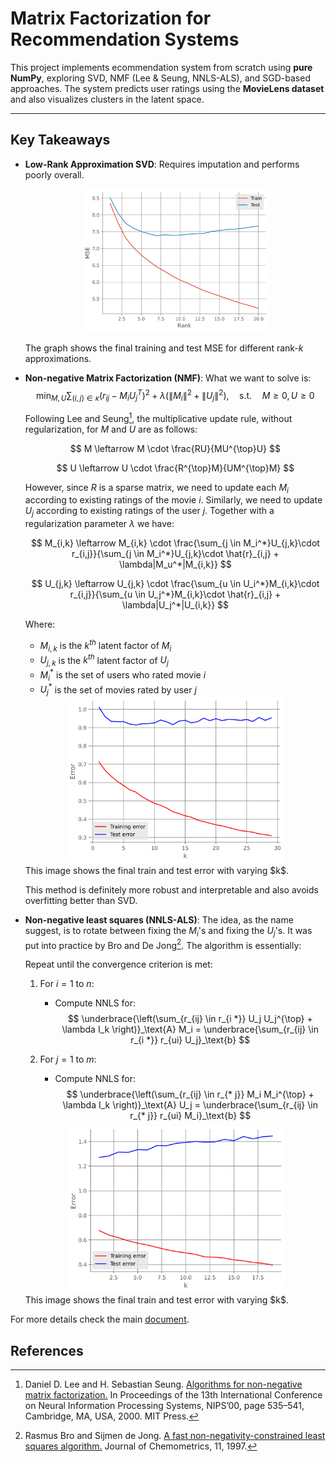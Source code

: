 # Matrix Factorization for Recommendation Systems

This project implements ecommendation system from scratch using **pure NumPy**, exploring SVD, NMF (Lee & Seung, NNLS-ALS), and SGD-based approaches. The system predicts user ratings using the **MovieLens dataset** and also visualizes clusters in the latent space.

---

## Key Takeaways

- **Low-Rank Approximation SVD**: Requires imputation and performs poorly overall.  
  <div style="text-align: center;">
  <img src="images/svd_error_with_mean.svg" alt="Reconstruction Errors" width="300">
  </div>

  The graph shows the final training and test MSE for different rank-$k$ approximations.
- **Non-negative Matrix Factorization (NMF)**: What we want to solve is:
    $$
    \min _{M, U} \sum_{(i, j) \in \kappa} \left(r_{ij} - M_i U_j^T\right)^2 + \lambda \left(\left\|M_i\right\|^2 + \left\|U_j\right\|^2\right),
    \quad \text{s.t.} \quad M \geq 0, \, U \geq 0
    $$


    Following Lee and Seung[^1], the multiplicative update rule, without regularization, for $M$ and $U$ are as follows:

    $$
    M \leftarrow M \cdot \frac{RU}{MU^{\top}U}
    $$

    $$
    U \leftarrow U \cdot \frac{R^{\top}M}{UM^{\top}M}
    $$

    However, since $R$ is a sparse matrix, we need to update each $M_i$ according to existing ratings of the movie $i$. Similarly, we need to update $U_j$ according to existing ratings of the user $j$. Together with a regularization parameter $\lambda$ we have:

    $$
    M_{i,k} \leftarrow M_{i,k} \cdot \frac{\sum_{j \in M_i^*}U_{j,k}\cdot r_{i,j}}{\sum_{j \in M_i^*}U_{j,k}\cdot \hat{r}_{i,j} + \lambda|M_u^*|M_{i,k}}
    $$

    $$
    U_{j,k} \leftarrow U_{j,k} \cdot \frac{\sum_{u \in U_i^*}M_{i,k}\cdot r_{i,j}}{\sum_{u \in U_j^*}M_{i,k}\cdot \hat{r}_{i,j} + \lambda|U_j^*|U_{i,k}}
    $$

    Where:

    - $M_{i,k}$ is the $k^{th}$ latent factor of $M_i$
    - $U_{j,k}$ is the $k^{th}$ latent factor of $U_j$
    - $M_i^*$ is the set of users who rated movie $i$
    - $U_j^*$ is the set of movies rated by user $j$

    <div style="text-align: center;">
    <img src="images/lee_error_per_k.svg" alt="NMF Error Comparison" width="350">
    </div>
    This image shows the final train and test error with varying $k$.

    This method is definitely more robust and interpretable and also avoids overfitting better than SVD. 

- **Non-negative least squares (NNLS-ALS)**:
    The idea, as the name suggest, is to rotate between fixing the  $M_i$'s and fixing the $U_j$'s. It was put into practice by Bro and De Jong[^2]. The algorithm is essentially:

    Repeat until the convergence criterion is met:
    1. For $i = 1$ to $n$:
       - Compute NNLS for:
           $$
           \underbrace{\left(\sum_{r_{ij} \in r_{i *}} U_j U_j^{\top} + \lambda I_k \right)}_\text{A} M_i = 
           \underbrace{\sum_{r_{ij} \in r_{i *}} r_{ui} U_j}_\text{b}
           $$

    2. For $j = 1$ to $m$:
       - Compute NNLS for:
           $$
           \underbrace{\left(\sum_{r_{ij} \in r_{* j}} M_i M_i^{\top} + \lambda I_k \right)}_\text{A} U_j = 
           \underbrace{\sum_{r_{ij} \in r_{* j}} r_{ui} M_i}_\text{b}
           $$
    
    <div style="text-align: center;">
    <img src="images/als_error_per_k.png" alt="NNLS Error Comparison" width="350">
    </div>
    This image shows the final train and test error with varying $k$.


For more details check the main [document](RecommendationSystems.pdf).


## References
[^1]: Daniel D. Lee and H. Sebastian Seung. [Algorithms for non-negative matrix factorization.](https://dl.acm.org/doi/10.5555/3008751.3008829) In Proceedings of the 13th International Conference on Neural Information Processing Systems, NIPS’00, page 535–541, Cambridge, MA, USA, 2000. MIT Press.
[^2]: Rasmus Bro and Sijmen de Jong. [A fast non-negativity-constrained least squares algorithm.](https://doi.org/10.1002/(SICI)1099-128X(199709/10)11:5%3C393::AID-CEM483%3E3.0.CO;2-L) Journal of Chemometrics, 11, 1997.
